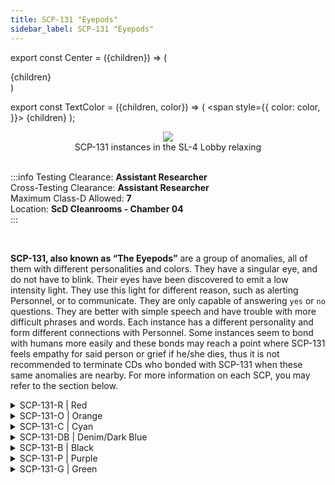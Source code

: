 ```yaml
---
title: SCP-131 "Eyepods"
sidebar_label: SCP-131 "Eyepods"
---
```


export const Center = ({children}) => (
   <div
      style={{
         "textAlign": "center"
      }}>
      {children}
   </div>
)

export const TextColor = ({children, color}) => (
<span
style={{
      color: color,
    }}>
{children}
</span>
);

<Center><img src=".../images/SCP-131.png"/></Center>
<Center>SCP-131 instances in the SL-4 Lobby relaxing</Center>

<br />

:::info
Testing Clearance: <TextColor color="#735cff">**Assistant Researcher**</TextColor> <br />
Cross-Testing Clearance: <TextColor color="#735cff">**Assistant Researcher**</TextColor> <br />
Maximum Class-D Allowed: <TextColor color="#FF6A00">**7**</TextColor> <br />
Location: <TextColor color="#3161c1">**ScD Cleanrooms - Chamber 04**</TextColor> <br />
:::

<br/>

**SCP-131, also known as “The Eyepods”** are a group of anomalies, all of them with different personalities and colors. They have a singular eye, and do not have to blink. Their eyes have been discovered to emit a low intensity light. They use this light for different reason, such as alerting Personnel, or to communicate. They are only capable of answering <TextColor color="#3161c1">`yes` or `no` questions</TextColor>. They are better with simple speech and have trouble with more difficult phrases and words. Each instance has a different personality and form different connections with Personnel. Some instances seem to bond with humans more easily and these bonds may reach a point where SCP-131 feels empathy for said person or grief if he/she dies, thus it is not recommended to terminate CDs who bonded with SCP-131 when these same anomalies are nearby. For more information on each SCP, you may refer to the section below.

<details>

<summary>SCP-131-R | Red</summary>

![](.../images/SCP-131-Red.png)

Red can be Classified as a Leader for the Eyepods, it seems to have power over its compliances. Although it wouldn’t be described as playful it will interact with Personnel once in sight, other instances tend to assist Red, or follow it.

</details>

<details>

<summary>SCP-131-O | Orange</summary>

![](.../images/SCP-131-Orange.png)

The orange instance of SCP 131 is out of all instances the most playful, this makes it the easiest instance to bond with (usually with compliments and playing), however, this comes at the cost of it sometimes struggling on certain tasks given by FP. Unlike the Purple instance, it seeks no harm with its playing and doesn’t seem to try to trick FP. It's rather hyperactive nature can cause it to flee from certain situations.

</details>

<details>

<summary>SCP-131-C | Cyan</summary>

![](.../images/SCP-131-Cyan.png)

SCP-131-C can be described as an extroverted, overly friendly instance. While it is cautious of those in authority, it bonds rather quickly to those who enter its containment chamber, and seems to take to Class D much better than individuals merely observing it. It's incredibly caring, empathetic ability rivals every one of the other SCP-131 instances, and one may wonder whether it prioritizes the health and safety of others over its own.

</details>

<details>

<summary>SCP-131-DB | Denim/Dark Blue</summary>

![](.../images/SCP-131-D-DB.png)

The Dark blue instance of SCP-131 shows some common behavior aspects with the orange instance, the difference being that dark blue is more reserved and curious regarding anomalies and new experiences. It will often interact with FP (by standing on someone's shoulders for instance) and, if bonded, it will be cooperative with one’s requests.

</details>

<details>

<summary>SCP-131-B | Black</summary>

```
$ SCPF_NETWORK/PARAGON/DATABASE/SCP-131-B
$ RESULT :: [ INFORMATION REDACTED BY O5 COUNCIL ] 
```

</details>

<details>

<summary>SCP-131-P | Purple</summary>

![](.../images/SCP-131-Purple.png)

The purple instance of SCP 131 has shown to be the most “problematic” of all instances. It constantly tricks FP into traps and seems to find joy in doing so, thus making it somewhat hard to cooperate. As of yet, it hasn't commit any physical harm to FP. It is recommended one to be cautious when SCP-131-P is nearby.

</details>

<details>

<summary>SCP-131-G | Green</summary>

![](.../images/SCP-131-Green.png)

The Green instance of SCP-131 is the shyest of the 131 instances, it is friendly towards Foundation Personnel, but has a tendency to run away, or hide from them. When put into a dangerous situation, 131-G will usually flee as soon as possible, if it is unable to flee it may hide behind or under any solid object.

</details>
